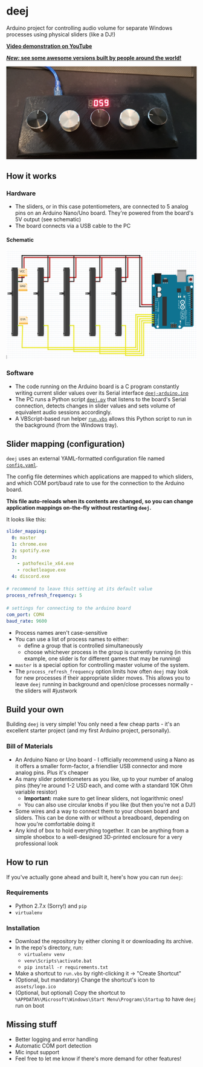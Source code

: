 # deej

Arduino project for controlling audio volume for separate Windows processes using physical sliders (like a DJ!)

[**Video demonstration on YouTube**](https://youtu.be/ph0LRSD5JIg)

[**_New:_ see some awesome versions built by people around the world!**](./community.md)

![Physical build](assets/volumeDeck.jpg)

## How it works

### Hardware

- The sliders, or in this case potentiometers, are connected to 5 analog pins on an Arduino Nano/Uno board. They're powered from the board's 5V output (see schematic)
- The board connects via a USB cable to the PC

#### Schematic

![Hardware schematic](assets/schematic.png)

### Software

- The code running on the Arduino board is a C program constantly writing current slider values over its Serial interface [`deej-arduino.ino`](./deej-arduino.ino)
- The PC runs a Python script [`deej.py`](./deej.py) that listens to the board's Serial connection, detects changes in slider values and sets volume of equivalent audio sessions accordingly.
- A VBScript-based run helper [`run.vbs`](./run.vbs) allows this Python script to run in the background (from the Windows tray).

## Slider mapping (configuration)

`deej` uses an external YAML-formatted configuration file named [`config.yaml`](./config.yaml).

The config file determines which applications are mapped to which sliders, and which COM port/baud rate to use for the connection to the Arduino board.

**This file auto-reloads when its contents are changed, so you can change application mappings on-the-fly without restarting `deej`.**

It looks like this:

```yaml
slider_mapping:
  0: master
  1: chrome.exe
  2: spotify.exe
  3:
    - pathofexile_x64.exe
    - rocketleague.exe
  4: discord.exe

# recommend to leave this setting at its default value
process_refresh_frequency: 5

# settings for connecting to the arduino board
com_port: COM4
baud_rate: 9600
```

- Process names aren't case-sensitive
- You can use a list of process names to either:
    - define a group that is controlled simultaneously
    - choose whichever process in the group is currently running (in this example, one slider is for different games that may be running)
- `master` is a special option for controlling master volume of the system.
- The `process_refresh_frequency` option limits how often `deej` may look for new processes if their appropriate slider moves. This allows you to leave `deej` running in background and open/close processes normally - the sliders will #justwork

## Build your own

Building `deej` is very simple! You only need a few cheap parts - it's an excellent starter project (and my first Arduino project, personally).

### Bill of Materials

- An Arduino Nano or Uno board - I officially recommend using a Nano as it offers a smaller form-factor, a friendlier USB connector and more analog pins. Plus it's cheaper
- As many slider potentiometers as you like, up to your number of analog pins (they're around 1-2 USD each, and come with a standard 10K Ohm variable resistor)
  - **Important:** make sure to get linear sliders, not logarithmic ones!
  - You can also use circular knobs if you like (but then you're not a DJ!)
- Some wires and a way to connect them to your chosen board and sliders. This can be done with or without a breadboard, depending on how you're comfortable doing it
- Any kind of box to hold everything together. It can be anything from a simple shoebox to a well-designed 3D-printed enclosure for a very professional look

## How to run

If you've actually gone ahead and built it, here's how you can run `deej`:

### Requirements

- Python 2.7.x (Sorry!) and `pip`
- `virtualenv`

### Installation

- Download the repository by either cloning it or downloading its archive.
- In the repo's directory, run:
    - `virtualenv venv`
    - `venv\Scripts\activate.bat`
    - `pip install -r requirements.txt`
- Make a shortcut to `run.vbs` by right-clicking it -> "Create Shortcut"
- (Optional, but mandatory) Change the shortcut's icon to `assets/logo.ico`
- (Optional, but optional) Copy the shortcut to `%APPDATA%\Microsoft\Windows\Start Menu\Programs\Startup` to have `deej` run on boot

## Missing stuff

- Better logging and error handling
- Automatic COM port detection
- Mic input support
- Feel free to let me know if there's more demand for other features!
